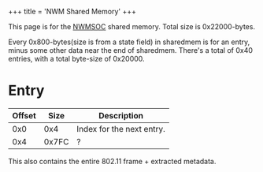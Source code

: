 +++
title = 'NWM Shared Memory'
+++

This page is for the [NWMSOC](NWM_Services "wikilink") shared memory.
Total size is 0x22000-bytes.

Every 0x800-bytes(size is from a state field) in sharedmem is for an
entry, minus some other data near the end of sharedmem. There's a total
of 0x40 entries, with a total byte-size of 0x20000.

# Entry

| Offset | Size  | Description               |
|--------|-------|---------------------------|
| 0x0    | 0x4   | Index for the next entry. |
| 0x4    | 0x7FC | ?                         |

This also contains the entire 802.11 frame + extracted metadata.